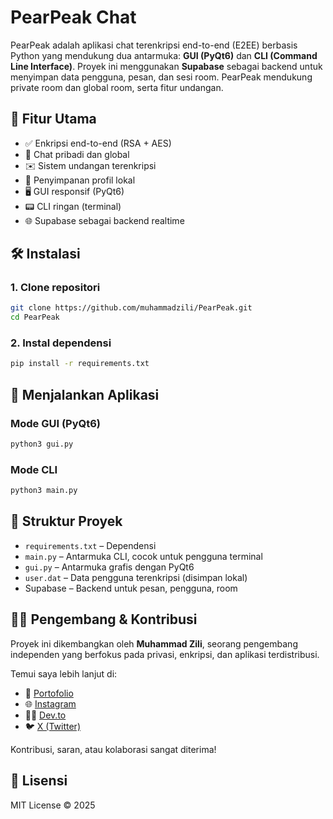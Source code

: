 # PearPeak Chat

PearPeak adalah aplikasi chat terenkripsi end-to-end (E2EE) berbasis Python yang mendukung dua antarmuka: **GUI (PyQt6)** dan **CLI (Command Line Interface)**. Proyek ini menggunakan **Supabase** sebagai backend untuk menyimpan data pengguna, pesan, dan sesi room. PearPeak mendukung private room dan global room, serta fitur undangan.

## 🔐 Fitur Utama

- ✅ Enkripsi end-to-end (RSA + AES)
- 💬 Chat pribadi dan global
- ✉️ Sistem undangan terenkripsi
- 🧠 Penyimpanan profil lokal
- 🖥️ GUI responsif (PyQt6)
- 📟 CLI ringan (terminal)
- 🌐 Supabase sebagai backend realtime

## 🛠️ Instalasi

### 1. Clone repositori

```bash
git clone https://github.com/muhammadzili/PearPeak.git
cd PearPeak
```

### 2. Instal dependensi

```bash
pip install -r requirements.txt
```

## 🚀 Menjalankan Aplikasi

### Mode GUI (PyQt6)

```bash
python3 gui.py
```

### Mode CLI

```bash
python3 main.py
```

## 🧠 Struktur Proyek

- `requirements.txt` – Dependensi
- `main.py` – Antarmuka CLI, cocok untuk pengguna terminal
- `gui.py` – Antarmuka grafis dengan PyQt6
- `user.dat` – Data pengguna terenkripsi (disimpan lokal)
- Supabase – Backend untuk pesan, pengguna, room

## 👨‍💻 Pengembang & Kontribusi

Proyek ini dikembangkan oleh **Muhammad Zili**, seorang pengembang independen yang berfokus pada privasi, enkripsi, dan aplikasi terdistribusi.

Temui saya lebih lanjut di:

- 👤 [Portofolio](https://mzili.my.id)
- 🌐 [Instagram](https://instagram.com/mhmdszuli)
- 🧑‍💻 [Dev.to](https://dev.to/muhammadzili)
- 🐦 [X (Twitter)](https://x.com/ohhzilitoh)

Kontribusi, saran, atau kolaborasi sangat diterima!

## 🧾 Lisensi

MIT License © 2025
